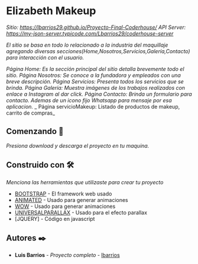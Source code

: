 # Elizabeth Makeup

_Sitio: https://lbarrios29.github.io/Proyecto-Final-Coderhouse/_
_API Server: https://my-json-server.typicode.com/Lbarrios29/coderhouse-server_

_El sitio se basa en todo lo relacionado a la industria del maquillaje agregando diversas secciones(Home,Nosotros,Servicios,Galería,Contacto) para interacción con el usuario._

_Página Home: Es la sección principal del sitio detalla brevemente todo el sitio._
_Página Nosotros: Se conoce a la fundadora y empleados con una breve descripción._
_Página Servicios: Presenta todos los servicios que se brinda._
_Página Galería: Muestra imágenes de los trabajos realizados con enlace a Instagram al dar click._
_Página Contacto: Brinda un formulario para contacto. Ademas de un icono fijo Whatsapp para mensaje por esa aplicacion._
_ Página servicioMakeup: Listado de productos de makeup, carrito de compras_

## Comenzando 🚀

_Presiona download y descarga el proyecto en tu maquina._

## Construido con 🛠️

_Menciona las herramientas que utilizaste para crear tu proyecto_

- [BOOTSTRAP](https://getbootstrap.com/) - El framework web usado
- [ANIMATED](https://animate.style/) - Usado para generar animaciones
- [WOW](https://wowjs.uk/docs.html) - Usado para generar animaciones
- [UNIVERSALPARALLAX](https://github.com/marrio-h/universal-parallax) - Usado para el efecto parallax
- [JQUERY] - Código en javascript

## Autores ✒️

- **Luis Barrios** - _Proyecto completo_ - [lbarrios](https://github.com/Lbarrios29)
